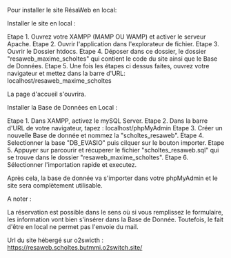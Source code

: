 Pour installer le site RésaWeb en local:

Installer le site en local :

Etape 1. Ouvrez votre XAMPP (MAMP OU WAMP) et activer le serveur Apache.
Etape 2. Ouvrir l'application dans l'explorateur de fichier.
Etape 3. Ouvrir le Dossier htdocs.
Etape 4. Déposer dans ce dossier, le dossier "resaweb_maxime_scholtes" qui contient le code du site ainsi que le Base de Données.
Etape 5. Une fois les étapes ci dessus faites, ouvrez votre navigateur et mettez dans la barre d'URL:
localhost/resaweb_maxime_scholtes

La page d'accueil s'ouvrira.

Installer la Base de Données en Local :

Etape 1. Dans XAMPP, activez le mySQL Server.
Etape 2. Dans la barre d'URL de votre navigateur, tapez :
localhost/phpMyAdmin
Etape 3. Créer un nouvelle Base de donnée et nommez la "scholtes_resaweb".
Etape 4. Selectionner la base "DB_EVASIO" puis cilquer sur le bouton importer.
Etape 5. Appuyer sur parcourir et récuperer le fichier "scholtes_resaweb.sql" qui se trouve dans le dossier "resaweb_maxime_scholtes".
Etape 6. Sélectionner l'importation rapide et executez.

Après cela, la base de donnée va s'importer dans votre phpMyAdmin et le site sera complètement utilisable.

A noter :

La réservation est possible dans le sens où si vous remplissez le formulaire, les information vont bien s'insérer dans la Base de Donnée. Toutefois, le fait d'être en local ne permet pas l'envoie du mail.

Url du site hébergé sur o2swicth : https://resaweb.scholtes.butmmi.o2switch.site/
